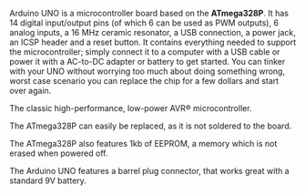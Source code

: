<FeatureDescription>

Arduino UNO is a microcontroller board based on the **ATmega328P**. It has 14 digital input/output pins (of which 6 can be used as PWM outputs), 6 analog inputs, a 16 MHz ceramic resonator, a USB connection, a power jack, an ICSP header and a reset button. It contains everything needed to support the microcontroller; simply connect it to a computer with a USB cable or power it with a AC-to-DC adapter or battery to get started. You can tinker with your UNO without worrying too much about doing something wrong, worst case scenario you can replace the chip for a few dollars and start over again.

</FeatureDescription>

<FeatureList>

<Feature title="ATmega328P" image="core">

The classic high-performance, low-power AVR® microcontroller.

<FeatureLink title="Datasheet" url="https://content.arduino.cc/assets/Atmel-7810-Automotive-Microcontrollers-ATmega328P_Datasheet.pdf" download blank/>

</Feature>

<Feature title="Replaceable chip" image="configurability">

The ATmega328P can easily be replaced, as it is not soldered to the board.

</Feature>

<Feature title="EEPROM" image="mcu">

The ATmega328P also features 1kb of EEPROM, a memory which is not erased when powered off.

</Feature>

<Feature title="Battery Connector" image="power">

The Arduino UNO features a barrel plug connector, that works great with a standard 9V battery.

</Feature>

</FeatureList>
